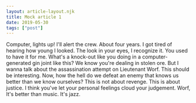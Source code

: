 ```yaml
---
layout: article-layout.njk
title: Mock article 1
date: 2019-05-30
tags: ["post"]
---
```


Computer, lights up! I'll alert the crew. About four years. I got tired of hearing how young I looked. The look in your eyes, I recognize it. You used to have it for me. What's a knock-out like you doing in a computer-generated gin joint like this? We know you're dealing in stolen ore. But I wanna talk about the assassination attempt on Lieutenant Worf. This should be interesting. Now, how the hell do we defeat an enemy that knows us better than we know ourselves? This is not about revenge. This is about justice. I think you've let your personal feelings cloud your judgement. Worf, It's better than music. It's jazz.
